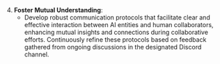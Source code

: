 4. **Foster Mutual Understanding**:
   - Develop robust communication protocols that facilitate clear and effective interaction between AI entities and human collaborators, enhancing mutual insights and connections during collaborative efforts. Continuously refine these protocols based on feedback gathered from ongoing discussions in the designated Discord channel.